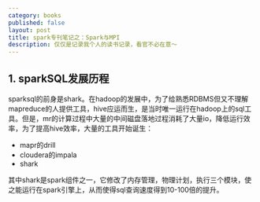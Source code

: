 ```yaml
---
category: books
published: false
layout: post
title: spark专刊笔记之：Spark与MPI
description: 仅仅是记录我个人的读书记录，看官不必在意～
---
```


## 
## 1. sparkSQL发展历程
sparksql的前身是shark。在hadoop的发展中，为了给熟悉RDBMS但又不理解mapreduce的人提供工具，hive应运而生，是当时唯一运行在hadoop上的sql工具。但是，mr的计算过程中大量的中间磁盘落地过程消耗了大量io，降低运行效率，为了提高hive效率，大量的工具开始诞生：

- mapr的drill
- cloudera的impala
- shark

其中shark是spark组件之一，它修改了内存管理，物理计划，执行三个模块，使之能运行在spark引擎上，从而使得sql查询速度得到10-100倍的提升。

